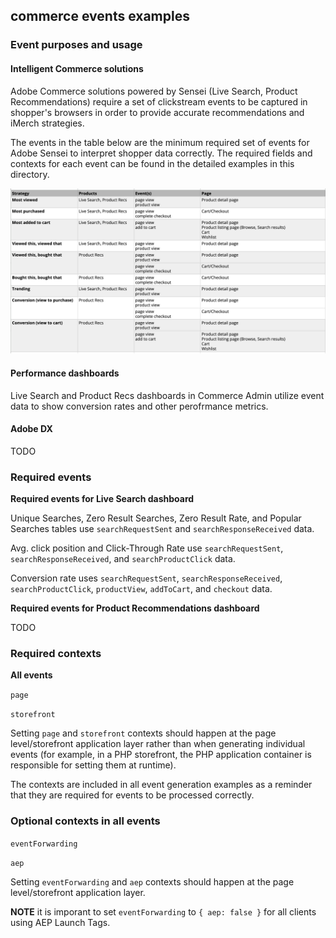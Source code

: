 ## commerce events examples

### Event purposes and usage

#### Intelligent Commerce solutions

Adobe Commerce solutions powered by Sensei (Live Search, Product Recommendations) require a set of clickstream events to be captured in shopper's browsers in order to provide accurate recommendations and iMerch strategies.

The events in the table below are the minimum required set of events for Adobe Sensei to interpret shopper data correctly. The required fields and contexts for each event can be found in the detailed examples in this directory.

![event strategies](/examples/imerch_strategy_events.png)

#### Performance dashboards

Live Search and Product Recs dashboards in Commerce Admin utilize event data to show conversion rates and other perofrmance metrics.

#### Adobe DX

TODO

### Required events

**Required events for Live Search dashboard**

Unique Searches, Zero Result Searches, Zero Result Rate, and Popular Searches tables use `searchRequestSent` and `searchResponseReceived` data.

Avg. click position and Click-Through Rate use `searchRequestSent`, `searchResponseReceived`, and `searchProductClick` data.

Conversion rate uses `searchRequestSent`, `searchResponseReceived`, `searchProductClick`, `productView`, `addToCart`, and `checkout` data.

**Required events for Product Recommendations dashboard**

TODO

### Required contexts

**All events**

`page`

`storefront`

Setting `page` and `storefront` contexts should happen at the page level/storefront application layer rather than when generating individual events (for example, in a PHP storefront, the PHP application container is responsible for setting them at runtime).

The contexts are included in all event generation examples as a reminder that they are required for events to be processed correctly.

### Optional contexts in all events

`eventForwarding`

`aep`

Setting `eventForwarding` and `aep` contexts should happen at the page level/storefront application layer.

**NOTE** it is imporant to set `eventForwarding` to `{ aep: false }` for all clients using AEP Launch Tags.
